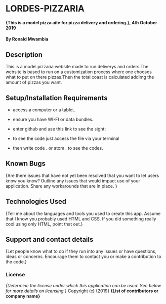 # LORDES-PIZZARIA
#### {This is a model pizza aite for pizza delivery and ordering.}, 4th October 2019
#### By **Ronald Mwambia**
## Description
  This is a model pizzaria website made to run deliverys and orders.The website is based to run on a customization process where one chooses what to put on there pizzas.Then the total coast is calculated addimg the amount of pizzas you want.
## Setup/Installation Requirements
* access a computer or a tablet.

* ensure you have WI-FI or data bundles.

* enter github and use this link to see the sight:

* to see the code just access the file via your terminal

* then write code . or atom . to see the codes.

## Known Bugs
{Are there issues that have not yet been resolved that you want to let users know you know? Outline any issues that would impact use of your application. Share any workarounds that are in place. }
## Technologies Used
{Tell me about the languages and tools you used to create this app. Assume that I know you probably used HTML and CSS. If you did something really cool using only HTML, point that out.}
## Support and contact details
{Let people know what to do if they run into any issues or have questions, ideas or concerns.  Encourage them to contact you or make a contribution to the code.}
### License
*{Determine the license under which this application can be used.  See below for more details on licensing.}*
Copyright (c) {2019} **{List of contributors or company name}**
  